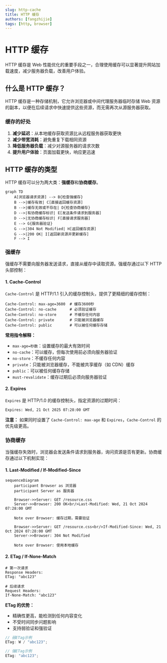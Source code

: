 ```yaml
---
slug: http-cache
title: HTTP 缓存
authors: [fangzhijie]
tags: [http, browser]
---
```


# HTTP 缓存

HTTP 缓存是 Web 性能优化的重要手段之一，合理使用缓存可以显著提升网站加载速度，减少服务器负载，改善用户体验。

<!-- truncate -->

## 什么是 HTTP 缓存？

HTTP 缓存是一种存储机制，它允许浏览器或中间代理服务器临时存储 Web 资源的副本，以便在后续请求中快速提供这些资源，而无需再次从源服务器获取。

### 缓存的好处

1. **减少延迟**：从本地缓存获取资源比从远程服务器获取更快
2. **减少带宽消耗**：避免重复下载相同资源
3. **降低服务器负载**：减少对源服务器的请求次数
4. **提升用户体验**：页面加载更快，响应更迅速

## HTTP 缓存的类型

HTTP 缓存可以分为两大类：**强缓存**和**协商缓存**。

```mermaid
graph TD
    A[浏览器请求资源] --> B{检查强缓存}
    B -->|缓存有效| C[直接返回缓存资源]
    B -->|缓存无效或不存在| D{检查协商缓存}
    D -->|有协商缓存标识| E[发送条件请求到服务器]
    D -->|无协商缓存标识| F[直接请求服务器]
    E --> G{服务器验证}
    G -->|304 Not Modified| H[返回缓存资源]
    G -->|200 OK| I[返回新资源并更新缓存]
    F --> I
```

### 强缓存

强缓存不需要向服务器发送请求，直接从缓存中读取资源。强缓存通过以下 HTTP 头部控制：

#### 1. Cache-Control

`Cache-Control` 是 HTTP/1.1 引入的缓存控制头，提供了更精细的缓存控制：

```http
Cache-Control: max-age=3600  # 缓存3600秒
Cache-Control: no-cache      # 必须验证缓存
Cache-Control: no-store      # 不缓存任何内容
Cache-Control: private       # 只能被浏览器缓存
Cache-Control: public        # 可以被任何缓存存储
```

**常用指令解释：**

- `max-age=秒数`：设置缓存的最大有效时间
- `no-cache`：可以缓存，但每次使用前必须向服务器验证
- `no-store`：不缓存任何内容
- `private`：只能被浏览器缓存，不能被共享缓存（如 CDN）缓存
- `public`：可以被任何缓存存储
- `must-revalidate`：缓存过期后必须向服务器验证

#### 2. Expires

`Expires` 是 HTTP/1.0 的缓存控制头，指定资源的过期时间：

```http
Expires: Wed, 21 Oct 2025 07:28:00 GMT
```

**注意：** 如果同时设置了 `Cache-Control: max-age` 和 `Expires`，`Cache-Control` 的优先级更高。

### 协商缓存

当强缓存失效时，浏览器会发送条件请求到服务器，询问资源是否有更新。协商缓存通过以下机制实现：

#### 1. Last-Modified / If-Modified-Since

```mermaid
sequenceDiagram
    participant Browser as 浏览器
    participant Server as 服务器

    Browser->>Server: GET /resource.css
    Server->>Browser: 200 OK<br/>Last-Modified: Wed, 21 Oct 2024 07:28:00 GMT

    Note over Browser: 缓存过期，需要验证

    Browser->>Server: GET /resource.css<br/>If-Modified-Since: Wed, 21 Oct 2024 07:28:00 GMT
    Server->>Browser: 304 Not Modified

    Note over Browser: 使用本地缓存
```

#### 2. ETag / If-None-Match

```http
# 第一次请求
Response Headers:
ETag: "abc123"

# 后续请求
Request Headers:
If-None-Match: "abc123"
```

**ETag 的优势：**

- 精确性更高，能检测到任何内容变化
- 不受时间同步问题影响
- 支持弱验证和强验证

```javascript
// 弱ETag示例
ETag: W / "abc123";

// 强ETag示例
ETag: "abc123";
```
